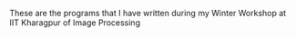 These are the programs that I have written during my Winter Workshop
at IIT Kharagpur of Image Processing
